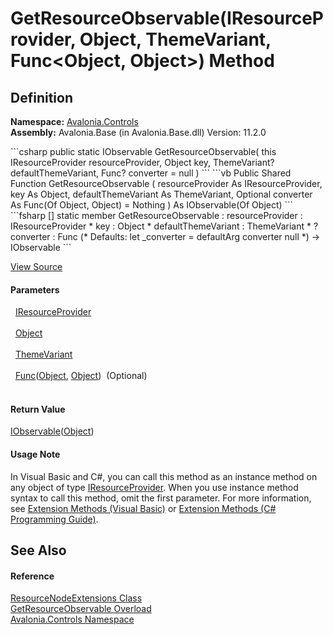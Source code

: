 # GetResourceObservable(IResourceProvider, Object, ThemeVariant, Func&lt;Object, Object&gt;) Method




## Definition
**Namespace:** <a href="N_Avalonia_Controls">Avalonia.Controls</a>  
**Assembly:** Avalonia.Base (in Avalonia.Base.dll) Version: 11.2.0

<Tabs groupId="api-code-preview">
<TabItem value="csharp" label="C#">
```csharp
public static IObservable<Object?> GetResourceObservable(
	this IResourceProvider resourceProvider,
	Object key,
	ThemeVariant? defaultThemeVariant,
	Func<Object?, Object?>? converter = null
)
```
</TabItem>
<TabItem value="vb" label="VB">
```vb
<ExtensionAttribute>
Public Shared Function GetResourceObservable ( 
	resourceProvider As IResourceProvider,
	key As Object,
	defaultThemeVariant As ThemeVariant,
	Optional converter As Func(Of Object, Object) = Nothing
) As IObservable(Of Object)
```
</TabItem>
<TabItem value="fsharp" label="F#">
```fsharp
[<ExtensionAttribute>]
static member GetResourceObservable : 
        resourceProvider : IResourceProvider * 
        key : Object * 
        defaultThemeVariant : ThemeVariant * 
        ?converter : Func<Object, Object> 
(* Defaults:
        let _converter = defaultArg converter null
*)
-> IObservable<Object> 
```
</TabItem>
</Tabs>



<a href="https://github.com/AvaloniaUI/Avalonia/tree/master/src/Avalonia.Base/Controls/ResourceNodeExtensions.cs#L130" title="View the source code">View Source</a>



#### Parameters
<dl><dt>  <a href="T_Avalonia_Controls_IResourceProvider">IResourceProvider</a></dt><dd> </dd><dt>  <a href="https://learn.microsoft.com/dotnet/api/system.object" target="_blank" rel="noopener noreferrer">Object</a></dt><dd> </dd><dt>  <a href="T_Avalonia_Styling_ThemeVariant">ThemeVariant</a></dt><dd> </dd><dt>  <a href="https://learn.microsoft.com/dotnet/api/system.func-2" target="_blank" rel="noopener noreferrer">Func</a>(<a href="https://learn.microsoft.com/dotnet/api/system.object" target="_blank" rel="noopener noreferrer">Object</a>, <a href="https://learn.microsoft.com/dotnet/api/system.object" target="_blank" rel="noopener noreferrer">Object</a>)  (Optional)</dt><dd> </dd></dl>

#### Return Value
<a href="https://learn.microsoft.com/dotnet/api/system.iobservable-1" target="_blank" rel="noopener noreferrer">IObservable</a>(<a href="https://learn.microsoft.com/dotnet/api/system.object" target="_blank" rel="noopener noreferrer">Object</a>)

#### Usage Note
In Visual Basic and C#, you can call this method as an instance method on any object of type <a href="T_Avalonia_Controls_IResourceProvider">IResourceProvider</a>. When you use instance method syntax to call this method, omit the first parameter. For more information, see <a href="https://docs.microsoft.com/dotnet/visual-basic/programming-guide/language-features/procedures/extension-methods" target="_blank" rel="noopener noreferrer">Extension Methods (Visual Basic)</a> or <a href="https://docs.microsoft.com/dotnet/csharp/programming-guide/classes-and-structs/extension-methods" target="_blank" rel="noopener noreferrer">Extension Methods (C# Programming Guide)</a>.

## See Also


#### Reference
<a href="T_Avalonia_Controls_ResourceNodeExtensions">ResourceNodeExtensions Class</a>  
<a href="Overload_Avalonia_Controls_ResourceNodeExtensions_GetResourceObservable">GetResourceObservable Overload</a>  
<a href="N_Avalonia_Controls">Avalonia.Controls Namespace</a>  

